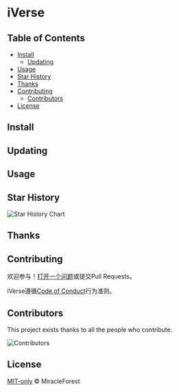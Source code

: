 # iVerse

## Table of Contents

- [Install](#install)
  - [Updating](#updating)
- [Usage](#usage)
- [Star History](#star-history)
- [Thanks](#thanks)
- [Contributing](#contributing)
  - [Contributors](#contributors)
- [License](#license)

## Install

## Updating

## Usage

## Star History

![Star History Chart](https://api.star-history.com/svg?repos=MiracleForest/iVerse&type=Date)

## Thanks

## Contributing

欢迎参与！[打开一个问题](https://github.com/MiracleForest/iVerse/issues/new/choose)或提交Pull Requests。

iVerse遵循[Code of Conduct](https://www.contributor-covenant.org/version/2/1/code_of_conduct/)行为准则。

## Contributors

This project exists thanks to all the people who contribute.

![Contributors](https://contrib.rocks/image?repo=MiracleForest/iVerse)

## License

[MIT-only](LICENSE.md) © MiracleForest